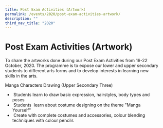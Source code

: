 ```yaml
---
title: Post Exam Activities (Artwork)
permalink: /events/2020/post-exam-activities-artwork/
description: ""
third_nav_title: "2020"
---
```

# **Post Exam Activities (Artwork)**

To share the artworks done during our Post Exam Activities from 19-22 October, 2020. The programme is to expose our lower and upper secondary students to different arts forms and to develop interests in learning new skills in the arts.

Manga Characters Drawing (Upper Secondary Three)

*    Students learn to draw basic expression, hairstyles, body types and poses
*    Students  learn about costume designing on the theme "Manga Yourself"   
*    Create with complete costumes and accessories, colour blending techniques with colour pencils
